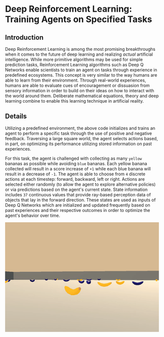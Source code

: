 # Deep Reinforcement Learning: Training Agents on Specified Tasks
## Introduction
Deep Reinforcement Learning is among the most promising breakthroughs when it comes to the future of deep learning and realizing *actual* artificial intelligence.  While more primitive algorithms may be used for simple prediction tasks, Reinforcement Learning algorithms such as Deep Q Networks enable scientists to train an agent on tasks through experience in predefined ecosystems.  This concept is very similar to the way humans are able to learn from their environment.  Through real-world experiences, humans are able to evaluate cues of encouragement or dissuasion from sensory information in order to build on their ideas on how to interact with the world around them.  Deliberate mathematical equations, theory and deep learning combine to enable this learning technique in artificial reality.

## Details
Utilizing a predefined environment, the above code initializes and trains an agent to perform a specific task through the use of positive and negative feedback.  Traversing a large square world, the agent selects actions based, in part, on optimizing its performance utilizing stored information on past experiences.

For this task, the agent is challenged with collecting as many `yellow` bananas as possible while avoiding `blue` bananas.  Each yellow banana collected will result in a score increase of `+1` while each blue banana will result in a decrease of `-1`.  The agent is able to choose from `4` discrete actions at each timestep: forward, backward, left or right.  Actions are selected either randomly (to allow the agent to explore alternative policies) or via predictions based on the agent's current state.  State information includes `37` continuous values that provide ray-based perception data of objects that lay in the forward direction.  These states are used as inputs of Deep Q Networks which are initialized and updated frequently based on past experiences and their respective outcomes in order to optimize the agent's behavior over time.

![](saved_files/trained_agent.gif)
